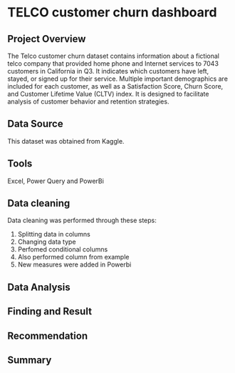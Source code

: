 # TELCO customer churn dashboard
## Project Overview
The Telco customer churn dataset contains information about a fictional telco company that provided home phone and Internet services to 7043 customers in California in Q3. It indicates which customers have left, stayed, or signed up for their service. Multiple important demographics are included for each customer, as well as a Satisfaction Score, Churn Score, and Customer Lifetime Value (CLTV) index. It is designed to facilitate analysis of customer behavior and retention strategies.


## Data Source
This dataset was obtained from Kaggle.

## Tools
Excel, Power Query and PowerBi

## Data cleaning 
Data cleaning was performed through these steps:
1. Splitting data in columns
2. Changing data type
3. Perfomed conditional columns
4. Also performed column from example
5. New measures were added in Powerbi

## Data Analysis



## Finding and Result


## Recommendation



## Summary


